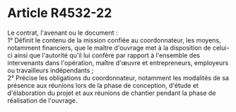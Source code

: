 # Article R4532-22

  
Le contrat, l'avenant ou le document :   
1° Définit le contenu de la mission confiée au coordonnateur, les moyens, notamment financiers, que le maître d'ouvrage met à la disposition de celui-ci ainsi que l'autorité qu'il lui confère par rapport à l'ensemble des intervenants dans l'opération, maître d'œuvre et entrepreneurs, employeurs ou travailleurs indépendants ;   
2° Précise les obligations du coordonnateur, notamment les modalités de sa présence aux réunions lors de la phase de conception, d'étude et d'élaboration du projet et aux réunions de chantier pendant la phase de réalisation de l'ouvrage.